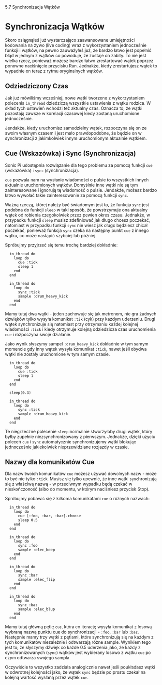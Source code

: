 5.7 Synchronizacja Wątków

# Synchronizacja Wątków

Skoro osiągnąłeś już wystarczająco zaawansowane umiejętności kodowania 
na żywo (live coding) wraz z wykorzystaniem jednocześnie funkcji 
i wątków, na pewno zauważyłeś już, że bardzo łatwo jest popełnić błąd 
w jednym z wątków co powoduje, że zostaje on zabity. To nie jest wielka 
rzecz, ponieważ możesz bardzo łatwo zrestartować wątek poprzez ponowne 
naciśnięcie przycisku Run. Jednakże, kiedy zrestartujesz wątek to wypadnie 
on teraz z rytmu oryginalnych wątków.

## Odziedziczony Czas

Jak już mówiliśmy wcześniej, nowe wątki tworzone z wykorzystaniem polecenia 
`in_thread` dziedziczą wszystkie ustawienia z wątku rodzica. W skład 
tych ustawień wchodzi też aktualny czas. Oznacza to, że wątki pozostają 
zawsze w korelacji czasowej kiedy zostaną uruchomione jednocześnie.

Jendakże, kiedy uruchomisz samodzielny wątek, rozpoczyna się on ze 
swoim własnym czasem i jest mało prawdopodobne, że będzie on w synchronizacji 
z jakimkolwiek innym uruchomionym aktualnie wątkiem.

## Cue (Wskazówka) i Sync (Synchronizacja)

Sonic Pi udostępnia rozwiązanie dla tego problemu za pomocą funkcji 
`cue` (wskazówka) i `sync` (synchronizacja).

`cue` pozwala nam na wysłanie wiadomości o pulsie to wszystkich innych 
aktualnie uruchomionych wątków. Domyślnie inne wątki nie są tym zainteresowane 
i ignorują tę wiadomość o pulsie. Jendakże, możesz bardzo łatwo wywołać 
takie zainteresowanie za pomocą funkcji `sync`.

Ważną rzeczą, której należy być świadomym jest to, że funkcja `sync` 
jest podobna do funkcji `sleep` w taki sposób, że powstrzymuje ona 
aktualny wątek od robienia czegokolwiek przez pewien okres czasu. 
Jednakże, w przypadku funkcji `sleep` musisz zdefiniować jak długo 
chcesz poczekać, natomiast w przypadku funkcji `sync` nie wiesz jak 
długo będziesz chicał poczekać, ponieważ funkcja `sync` czeka na 
następny punkt `cue` z innego wątku, co może nastąpić szybciej lub 
później.

Spróbujmy przyjrzeć się temu trochę bardziej dokładnie:

```
  in_thread do
    loop do
      cue :tick
      sleep 1
    end
  end
  
  in_thread do
    loop do
      sync :tick
      sample :drum_heavy_kick
    end
  end
```

Mamy tutaj dwa wątki - jeden zachowuje się jak metronom, nie gra żadnych 
dźwięków tylko wysyła komunikat `:tik` (cyk) przy każdym uderzeniu. Drugi 
wątek synchronizuje się natomiast przy otrzymaniu każdej kolejnej wiadomości 
`:tick` i kiedy otrzymuje kolejną odziedzicza czas uruchomienia `cue` 
i rozpoczyna swoje działanie.

Jako wynik słyszymy sampel `:drum_heavy_kick` dokładnie w tym samym momencie 
gdy inny wątek wysyła komunikat `:tick`, nawet jeśli obydwa wątki nie 
zostały uruchomione w tym samym czasie.

```
  in_thread do
    loop do
      cue :tick
      sleep 1
    end
  end
  
  sleep(0.3)
  
  in_thread do
    loop do
      sync :tick
      sample :drum_heavy_kick
    end
  end
```

Te niegrzeczne polecenie `sleep` normalnie stworzyłoby drugi wątek, 
który byłby zupełnie niezsynchronizowany z pierwszym. Jednakże, dzięki 
użyciu poleceń `cue` i `sync` automatycznie synchronizujemy wątki blokując 
jednocześnie jakiekolwiek nieprzewidziane rozjazdy w czasie.

## Nazwy dla komunikatów Cue

Dla nazw twoich komunikatów `cue` możesz używać dowolnych nazw - może to 
być nie tylko `:tick`. Musisz się tylko upewnić, że inne wątki 
`sync`hronizują się z właściwą nazwą - w przeciwnym wypadku będą czekać 
w nieskończoność (albo do momentu, w którym naciśniesz przycisk Stop).

Spróbujmy pobawić się z kilkoma komunikatami `cue` o różnych nazwach:

```
  in_thread do
    loop do 
      cue [:foo, :bar, :baz].choose
      sleep 0.5
    end
  end
  
  in_thread do
    loop do 
      sync :foo 
      sample :elec_beep
    end
  end
  
  in_thread do
    loop do
      sync :bar
      sample :elec_flip
    end
  end
  
  in_thread do
    loop do
      sync :baz
      sample :elec_blup
    end
  end
```

Mamy tutaj główną pętlę `cue`, która co iterację wysyła komunikat z 
losową wybraną nazwą punktu cue do synchronizacji - `:foo`, `:bar` lub 
`:baz`. Następnie mamy trzy wątki z pętlami, które synchronizują się 
na każdym z tych komunikatów niezależnie i odtwarzają różne sample. 
Wynikiem tego jest to, że słyszymy dźwięk co każde 0.5 uderzenia 
jako, że każdy z synchronizowanych (`sync`) wątków jest wybierany 
losowo z wątku `cue` po czym odtwarza swojego sampla.

Oczywiście to wszystko zadziała analogicznie nawet jeśli poukładasz 
wątki w odwrotnej kolejności jako, że wątek `sync` będzie po prostu 
czekał na kolejną wartość wysłaną przez wątek `cue`.
